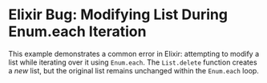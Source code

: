 # Elixir Bug: Modifying List During Enum.each Iteration
This example demonstrates a common error in Elixir: attempting to modify a list while iterating over it using `Enum.each`.  The `List.delete` function creates a *new* list, but the original list remains unchanged within the `Enum.each` loop.